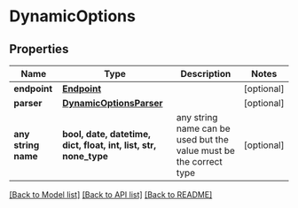 # DynamicOptions


## Properties
Name | Type | Description | Notes
------------ | ------------- | ------------- | -------------
**endpoint** | [**Endpoint**](Endpoint.md) |  | [optional] 
**parser** | [**DynamicOptionsParser**](DynamicOptionsParser.md) |  | [optional] 
**any string name** | **bool, date, datetime, dict, float, int, list, str, none_type** | any string name can be used but the value must be the correct type | [optional]

[[Back to Model list]](../README.md#documentation-for-models) [[Back to API list]](../README.md#documentation-for-api-endpoints) [[Back to README]](../README.md)


